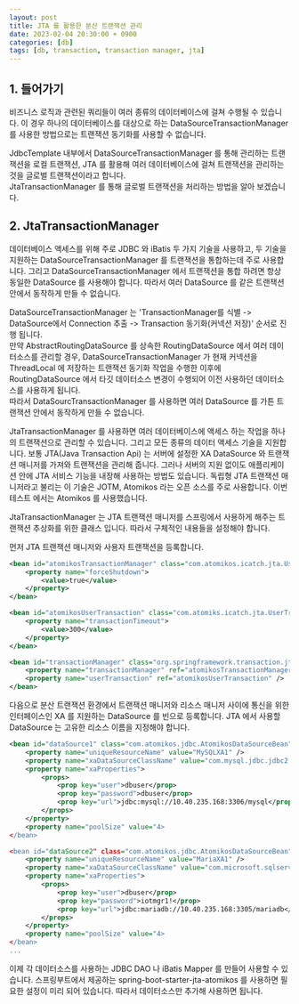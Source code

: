 ```yaml
---
layout: post
title: JTA 를 활용한 분산 트랜잭션 관리
date: 2023-02-04 20:30:00 + 0900
categories: [db]
tags: [db, transaction, transaction manager, jta]
---
```

## 1. 들어가기
비즈니스 로직과 관련된 쿼리들이 여러 종류의 데이터베이스에 걸쳐 수행될 수 있습니다. 이 경우 하나의 데이터베이스를 대상으로 하는 DataSourceTransactionManager 를 사용한 방법으로는 트랜잭션 동기화를 사용할 수 없습니다.    

JdbcTemplate 내부에서 DataSourceTransactionManager 를 통해 관리하는 트랜잭션을 로컬 트랜잭션, JTA 를 활용해 여러 데이터베이스에 걸쳐 트랜잭션을 관리하는 것을 글로벌 트랜잭션이라고 합니다.    
JtaTransactionManager 를 통해 글로벌 트랜잭션을 처리하는 방법을 알아 보겠습니다.    

## 2. JtaTransactionManager
데이터베이스 액세스를 위해 주로 JDBC 와 iBatis 두 가지 기술을 사용하고, 두 기술을 지원하는 DataSourceTransactionManager 를 트랜잭션을 통합하는데 주로 사용합니다. 그리고 DataSourceTransactionManager 에서 트랜잭션을 통합 하려면 항상 동일한 DataSource 를 사용해야 합니다. 따라서 여러 DataSource 를 같은 트랜잭션 안에서 동작하게 만들 수 없습니다.     

DataSourceTransactionManager 는 'TransactionManager를 식별 -> DataSource에서 Connection 추출 -> Transaction 동기화(커넥션 저장)' 순서로 진행 됩니다.    
만약 AbstractRoutingDataSource 를 상속한 RoutingDataSource 에서 여러 데이터소스를 관리할 경우, DataSourceTransactionManager 가 현재 커넥션을 ThreadLocal 에 저장하는 트랜잭션 동기화 작업을 수행한 이후에 RoutingDataSource 에서 타깃 데이터소스 변경이 수행되어 이전 사용하던 데이터소스를 사용하게 됩니다.     
따라서 DataSourcTransactionManager 를 사용하면 여러 DataSource 를 가튼 트랜잭션 안에서 동작하게 만들 수 없습니다.

JtaTransactionManager 를 사용하면 여러 데이터베이스에 액세스 하는 작업을 하나의 트랜잭션으로 관리할 수 있습니다. 그리고 모든 종류의 데이터 액세스 기술을 지원합니다. 보통 JTA(Java Transaction Api) 는 서버에 설정한 XA DataSource 와 트랜잭션 매니저를 가져와 트랜잭션을 관리해 줍니다. 그러나 서버의 지원 없이도 애플리케이션 안에 JTA 서비스 기능을 내장해 사용하는 방법도 있습니다. 독립형 JTA 트랜잭션 매니저라고 불리는 이 기술은 JOTM, Atomikos 라는 오픈 소스를 주로 사용합니다. 이번 테스트 에서는 Atomikos 를 사용했습니다.   

JtaTransactionManager 는 JTA 트랜잭션 매니저를 스프링에서 사용하게 해주는 트랜잭션 추상화를 위한 클래스 입니다. 따라서 구체적인 내용들을 설정해야 합니다.    

먼저 JTA 트랜잭션 매니저와 사용자 트랜잭션을 등록합니다.   

```xml
<bean id="atomikosTransactionManager" class="com.atomikos.icatch.jta.UserTransactionManager" init-method="init" destroy-method="close">
    <property name="forceShutdown">
        <value>true</value>
    </property>
</bean>

<bean id="atomikosUserTransaction" class="com.atomiks.icatch.jta.UserTransactionImp">
    <property name="transactionTimeout">
        <value>300</value>
    </property>
</bean>

<bean id="transactionManager" class="org.springframework.transaction.jta.JtaTransactionManager">
    <property name="transactionManager" ref="atomikosTransactionManager" />
    <property name="userTransaction" ref="atomikosUserTransaction" />
</bean>
```

다음으로 분산 트랜잭션 환경에서 트랜잭션 매니저와 리소스 매니저 사이에 통신을 위한 인터페이스인 XA 를 지원하는 DataSource 를 빈으로 등록합니다. JTA 에서 사용할 DataSource 는 고유한 리소스 이름을 지정해야 합니다.   

```xml
<bean id="dataSource1" class="com.atomikos.jdbc.AtomikosDataSourceBean" init-method="init" destroy-method="close">
    <property name="uniqueResourceName" value="MySQLXA1" />
    <property name="xaDataSourceClassName" value="com.mysql.jdbc.jdbc2.optional.MysqlXADataSource" />
    <property name="xaProperties">
        <props>
            <prop key="user">dbuser</prop>
            <prop key="password">dbuser</prop>
            <prop key="url">jdbc:mysql://10.40.235.168:3306/mysql</prop>
        </props>
    </property>
    <property name="poolSize" value="4>
</bean>

<bean id="dataSource2" class="com.atomikos.jdbc.AtomikosDataSourceBean" init-method="init" destroy-method="close">
    <property name="uniqueResourceName" value="MariaXA1" />
    <property name="xaDataSourceClassName" value="com.microsoft.sqlserver.jdbc.SQLServerXADataSource" />
    <property name="xaProperties">
        <props>
            <prop key="user">dbuser</prop>
            <prop key="password">iotmgr1!</prop>
            <prop key="url">jdbc:mariadb://10.40.235.168:3305/mariadb</prop>
        </props>
    </property>
    <property name="poolSize" value="4>
</bean>
...
```

이제 각 데이터소스를 사용하는 JDBC DAO 나 iBatis Mapper 를 만들어 사용할 수 있습니다.
스프링부트에서 제공하는 spring-boot-starter-jta-atomikos 를 사용하면 필요한 설정이 미리 되어 있습니다. 따라서 데이터소스만 추가해 사용하면 됩니다.   